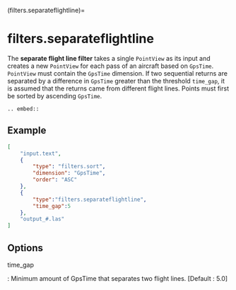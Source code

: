 (filters.separateflightline)=

# filters.separateflightline

The **separate flight line filter** takes a single `PointView` as its input and
creates a new `PointView` for each pass of an aircraft based on `GpsTime`. 
`PointView` must contain the `GpsTime` dimension. If two sequential returns are
separated by a difference in `GpsTime` greater than the threshold `time_gap`, it
is assumed that the returns came from different flight lines. Points must first
be sorted by ascending `GpsTime`.

```{eval-rst}
.. embed::
```

## Example

```json
[
    "input.text",
    {
        "type": "filters.sort",
        "dimension": "GpsTime",
        "order": "ASC"
    },
    {
        "type":"filters.separateflightline",
        "time_gap":5
    },
    "output_#.las"
]
```

## Options

time_gap

: Minimum amount of GpsTime that separates two flight lines. \[Default : 5.0\]

```{include} filter_opts.md
```
